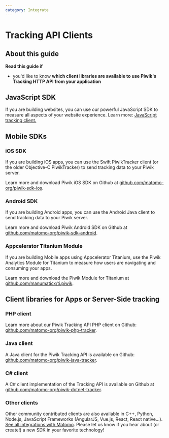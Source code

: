 ```yaml
---
category: Integrate
---
```

# Tracking API Clients

## About this guide

**Read this guide if**

* you'd like to know **which client libraries are available to use Piwik's Tracking HTTP API from your application**

## JavaScript SDK

If you are building websites, you can use our powerful JavaScript SDK to measure all aspects of your website experience. Learn more: [JavaScript tracking client.](https://developer.piwik.org/guides/tracking-javascript-guide)

## Mobile SDKs

### iOS SDK

If you are building iOS apps, you can use the Swift PiwikTracker client (or the older Objective-C PiwikTracker) to send tracking data to your Piwik server.

Learn more and download Piwik iOS SDK on Github at [github.com/matomo-org/piwik-sdk-ios](https://github.com/matomo-org/piwik-sdk-ios).

### Android SDK

If you are building Android apps, you can use the Android Java client to send tracking data to your Piwik server.

Learn more and download Piwik Android SDK on Github at [github.com/matomo-org/piwik-sdk-android](https://github.com/matomo-org/piwik-sdk-android).

### Appcelerator Titanium Module

If you are building Mobile apps using Appcelerator Titanium, use the Piwik Analytics Module for Titanium to measure how users are navigating and consuming your apps. 

Learn more and download the Piwik Module for Titanium at [github.com/manumaticx/ti.piwik](https://github.com/manumaticx/ti.piwik).

## Client libraries for Apps or Server-Side tracking

### PHP client

Learn more about our Piwik Tracking API PHP client on Github: [github.com/matomo-org/piwik-php-tracker](https://github.com/matomo-org/piwik-php-tracker).

### Java client

A Java client for the Piwik Tracking API is available on Github: [github.com/matomo-org/piwik-java-tracker](https://github.com/matomo-org/piwik-java-tracker#readme).

### C# client

A C# client implementation of the Tracking API is available on Github at [github.com/matomo-org/piwik-dotnet-tracker](https://github.com/matomo-org/piwik-dotnet-tracker#piwik-c-tracking-api).

### Other clients

Other community contributed clients are also available in C++, Python, Node.js, JavaScript Frameworks (AngularJS, Vue.js, React, React native...). [See all integrations with Matomo](https://matomo.org/integrate/#programming-language-platforms-and-frameworks). Please let us know if you hear about (or create!) a new SDK in your favorite technology!

